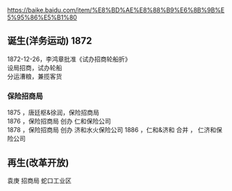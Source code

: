 https://baike.baidu.com/item/%E8%BD%AE%E8%88%B9%E6%8B%9B%E5%95%86%E5%B1%80

## 诞生(洋务运动) 1872
1872-12-26，李鸿章批准《试办招商轮船折》   
设局招商，试办轮船    
分运漕粮，兼揽客货
### 保险招商局 
1875 ，唐廷枢&徐润，保险招商局    
1876 ，保险招商局 创办 仁和保险公司    
1878 ，保险招商局 创办 济和水火保险公司
1886 ，仁和&济和 合并 ， 仁济和保险公司    
## 再生(改革开放)  
袁庚 招商局 蛇口工业区  

